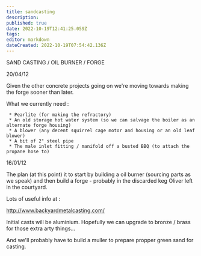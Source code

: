 ```yaml
---
title: sandcasting
description: 
published: true
date: 2022-10-19T12:41:25.059Z
tags: 
editor: markdown
dateCreated: 2022-10-19T07:54:42.136Z
---
```


SAND CASTING / OIL BURNER / FORGE

20/04/12

Given the other concrete projects going on we're moving towards making the forge sooner than later.

What we currently need :

     * Pearlite (for making the refractory)
     * An old storage hot water system (so we can salvage the boiler as an alternate forge housing)
     * A blower (any decent squirrel cage motor and housing or an old leaf blower)
     * A bit of 2" steel pipe
     * The male inlet fitting / manifold off a busted BBQ (to attach the propane hose to)

16/01/12

The plan (at this point) it to start by building a oil burner (sourcing parts as we speak) and then build a forge - probably in the discarded keg Oliver left in the courtyard.

Lots of useful info at :

<http://www.backyardmetalcasting.com/>

Initial casts will be aluminium. Hopefully we can upgrade to bronze / brass for those extra arty things...

And we'll probably have to build a muller to prepare propper green sand for casting.
